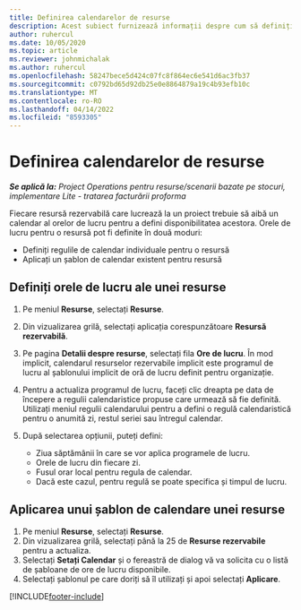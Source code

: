 ```yaml
---
title: Definirea calendarelor de resurse
description: Acest subiect furnizează informații despre cum să definiți calendarele orelor de lucru pentru resurse în Project Operations.
author: ruhercul
ms.date: 10/05/2020
ms.topic: article
ms.reviewer: johnmichalak
ms.author: ruhercul
ms.openlocfilehash: 58247bece5d424c07fc8f864ec6e541d6ac3fb37
ms.sourcegitcommit: c0792bd65d92db25e0e8864879a19c4b93efb10c
ms.translationtype: MT
ms.contentlocale: ro-RO
ms.lasthandoff: 04/14/2022
ms.locfileid: "8593305"
---
```

# <a name="define-resource-calendars"></a>Definirea calendarelor de resurse

_**Se aplică la:** Project Operations pentru resurse/scenarii bazate pe stocuri, implementare Lite - tratarea facturării proforma_

Fiecare resursă rezervabilă care lucrează la un proiect trebuie să aibă un calendar al orelor de lucru pentru a defini disponibilitatea acestora. Orele de lucru pentru o resursă pot fi definite în două moduri: 

   - Definiți regulile de calendar individuale pentru o resursă
   - Aplicați un șablon de calendar existent pentru resursă

## <a name="define-a-resources-working-hours"></a>Definiți orele de lucru ale unei resurse

1. Pe meniul **Resurse**, selectați **Resurse**.
2. Din vizualizarea grilă, selectați aplicația corespunzătoare **Resursă rezervabilă**.
3. Pe pagina **Detalii despre resurse**, selectați fila **Ore de lucru**. În mod implicit, calendarul resurselor rezervabile implicit este programul de lucru al șablonului implicit de oră de lucru definit pentru organizație.
4. Pentru a actualiza programul de lucru, faceți clic dreapta pe data de începere a regulii calendaristice propuse care urmează să fie definită. Utilizați meniul regulii calendarului pentru a defini o regulă calendaristică pentru o anumită zi, restul seriei sau întregul calendar.
5. După selectarea opțiunii, puteți defini:

    - Ziua săptămânii în care se vor aplica programele de lucru.
    - Orele de lucru din fiecare zi.
    - Fusul orar local pentru regula de calendar.
    - Dacă este cazul, pentru regulă se poate specifica și timpul de lucru.

## <a name="applying-a-calendar-template-to-a-resource"></a>Aplicarea unui șablon de calendare unei resurse

1. Pe meniul **Resurse**, selectați **Resurse**.
2. Din vizualizarea grilă, selectați până la 25 de **Resurse rezervabile** pentru a actualiza.
3. Selectați **Setați Calendar** și o fereastră de dialog vă va solicita cu o listă de șabloane de ore de lucru disponibile.
4. Selectați șablonul pe care doriți să îl utilizați și apoi selectați **Aplicare**.


[!INCLUDE[footer-include](../includes/footer-banner.md)]